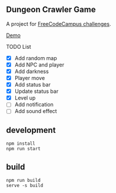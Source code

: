 ## Dungeon Crawler Game
A project for [FreeCodeCampus challenges](https://www.freecodecamp.org/challenges/build-a-roguelike-dungeon-crawler-game).

[Demo](https://guoxiaoyang.github.io/DungeonCrawlerGame/)


TODO List
- [x] Add random map
- [x] Add NPC and player
- [x] Add darkness
- [x] Player move
- [x] Add status bar
- [x] Update status bar
- [x] Level up
- [ ] Add notification
- [ ] Add sound effect

## development

```
npm install
npm run start
```

## build
```
npm run build
serve -s build
```
